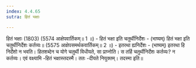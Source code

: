 ```yaml
---
index: 4.4.65
sutra: हितं भक्षाः

---
```

 हितं भक्षाः (1803) (5574 आक्षेपवार्तिकम्॥ 1 ॥) - हितं भक्षा इति चतुर्थीनिर्देशः - (भाष्यम्) हितं भक्षा इति चतुर्थीनिर्देशः कर्तव्यः॥ (5575 आक्षेपसमर्थकवार्तिकम्॥ 2 ॥) - इतरथा ह्यनिर्देशः - (भाष्यम्) इतरथा हि निर्देशो न भवति। हितशब्देन च योगे चतुर्थी विधीयते, सा प्राप्नोति। स तर्हि चतुर्थीनिर्देशः कर्तव्यः? न कर्तव्यः। एवं वक्ष्यामि -हितं भक्षास्तदस्मै। ततः -दीयते नियुक्तम्। तदस्मा इति॥ 